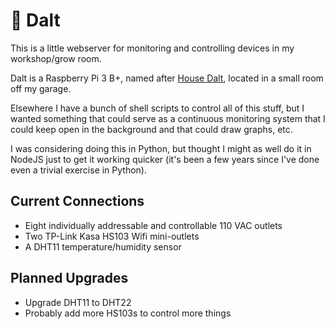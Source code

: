 # 🍋 Dalt
This is a little webserver for monitoring and controlling devices in my workshop/grow room.

Dalt is a Raspberry Pi 3 B+, named after [House Dalt](https://awoiaf.westeros.org/index.php/House_Dalt), located in a small room off my garage.

Elsewhere I have a bunch of shell scripts to control all of this stuff, but I wanted something that could serve as a continuous monitoring system that I could keep open in the background and that could draw graphs, etc.

I was considering doing this in Python, but thought I might as well do it in NodeJS just to get it working quicker (it's been a few years since I've done even a trivial exercise in Python).

## Current Connections
- Eight individually addressable and controllable 110 VAC outlets
- Two TP-Link Kasa HS103 Wifi mini-outlets
- A DHT11 temperature/humidity sensor

## Planned Upgrades
- Upgrade DHT11 to DHT22
- Probably add more HS103s to control more things
